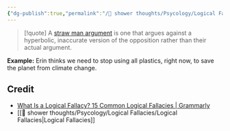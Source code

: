 ```yaml
---
{"dg-publish":true,"permalink":"/🚿 shower thoughts/Psycology/Logical Fallacies/Straw Man Fallacy/"}
---
```


> [!quote] A [straw man argument](https://www.grammarly.com/blog/straw-man-fallacy/) is one that argues against a hyperbolic, inaccurate version of the opposition rather than their actual argument. 

**Example:** Erin thinks we need to stop using all plastics, right now, to save the planet from climate change.
## Credit 
- [What Is a Logical Fallacy? 15 Common Logical Fallacies | Grammarly](https://www.grammarly.com/blog/logical-fallacies/)
- [[🚿 shower thoughts/Psycology/Logical Fallacies/Logical Fallacies\|Logical Fallacies]]